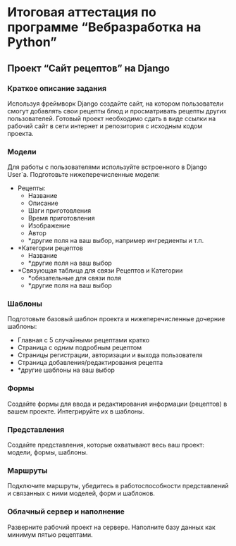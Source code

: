 # Итоговая аттестация по программе “Вебразработка на Python”

## Проект “Сайт рецептов” на Django

### Краткое описание задания
Используя фреймворк Django создайте сайт, на котором пользователи смогут добавлять свои рецепты блюд и просматривать рецепты других пользователей.
Готовый проект необходимо сдать в виде ссылки на рабочий сайт в сети интернет и репозитория с исходным кодом проекта.

### Модели
Для работы с пользователями используйте встроенного в Django User`a.
Подготовьте нижеперечисленные модели:
- Рецепты:
    - Название
    - Описание
    - Шаги приготовления
    - Время приготовления
    - Изображение
    - Автор
    - *другие поля на ваш выбор, например ингредиенты и т.п.
- *Категории рецептов
    - Название
    - *другие поля на ваш выбор
- *Связующая таблица для связи Рецептов и Категории
    - *обязательные для связи поля
    - *другие поля на ваш выбор

### Шаблоны
Подготовьте базовый шаблон проекта и нижеперечисленные дочерние шаблоны:
- Главная с 5 случайными рецептами кратко
- Страница с одним подробным рецептом
- Страницы регистрации, авторизации и выхода пользователя
- Страница добавления/редактирования рецепта
- *другие шаблоны на ваш выбор

### Формы
Создайте формы для ввода и редактирования информации (рецептов) в вашем проекте.
Интегрируйте их в шаблоны.

### Представления
Создайте представления, которые охватывают весь ваш проект: модели, формы, шаблоны.

### Маршруты
Подключите маршруты, убедитесь в работоспособности представлений и связанных с ними моделей, форм и шаблонов.

### Облачный сервер и наполнение
Разверните рабочий проект на сервере.
Наполните базу данных как минимум пятью рецептами.